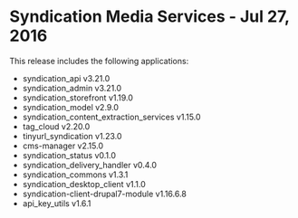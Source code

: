 
Syndication Media Services - Jul 27, 2016
======================

This release includes the following applications:

- syndication_api v3.21.0
- syndication_admin v3.21.0
- syndication_storefront v1.19.0
- syndication_model v2.9.0
- syndication_content_extraction_services v1.15.0
- tag_cloud v2.20.0
- tinyurl_syndication v1.23.0
- cms-manager v2.15.0
- syndication_status v0.1.0
- syndication_delivery_handler v0.4.0
- syndication_commons v1.3.1
- syndication_desktop_client v1.1.0
- syndication-client-drupal7-module v1.16.6.8
- api_key_utils v1.6.1

